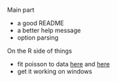 Main part
 * a good README
 * a better help message
 * option parsing

On the R side of things 
 * fit poisson to data [here](http://stats.stackexchange.com/questions/70558/diagnostic-plots-for-count-regression)
   and [here](http://www.ats.ucla.edu/stat/r/dae/zipoisson.htm)
 * get it working on windows
